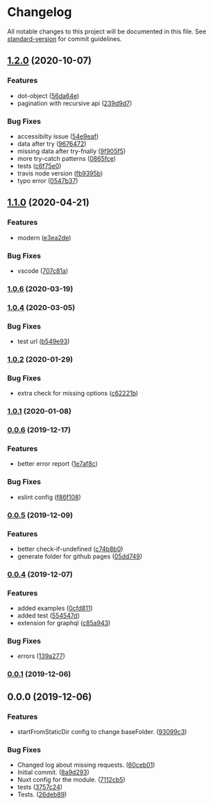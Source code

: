 # Changelog

All notable changes to this project will be documented in this file. See [standard-version](https://github.com/conventional-changelog/standard-version) for commit guidelines.

## [1.2.0](https://github.com/LuXDAmore/nuxt-apis-to-file/compare/v1.1.0...v1.2.0) (2020-10-07)


### Features

* dot-object ([56da64e](https://github.com/LuXDAmore/nuxt-apis-to-file/commit/56da64e0a015cce9d94c908502d7cb1c67070a10))
* pagination with recursive api ([239d9d7](https://github.com/LuXDAmore/nuxt-apis-to-file/commit/239d9d7f825b501a083d3cfae0e231fe91a7b899))


### Bug Fixes

* accessibilty issue ([54e9eaf](https://github.com/LuXDAmore/nuxt-apis-to-file/commit/54e9eaf3e1cacf999d481d90cbb18b5f601e77fc))
* data after try ([9676472](https://github.com/LuXDAmore/nuxt-apis-to-file/commit/967647262b0c99e6876ae699911377c40abfcb30))
* missing data after try-fnally ([9f905f5](https://github.com/LuXDAmore/nuxt-apis-to-file/commit/9f905f5893322cbb84187b6c7cdb9caf5df9baee))
* more try-catch patterns ([0865fce](https://github.com/LuXDAmore/nuxt-apis-to-file/commit/0865fce5c4efd22d8a6e6c3f6745410df9281f7a))
* tests ([c6f75e0](https://github.com/LuXDAmore/nuxt-apis-to-file/commit/c6f75e01abe1e667ac2313cb11108b0882c738f4))
* travis node version ([fb9395b](https://github.com/LuXDAmore/nuxt-apis-to-file/commit/fb9395b7196172b0c7457f1bf9d6b443b040e249))
* typo error ([0547b37](https://github.com/LuXDAmore/nuxt-apis-to-file/commit/0547b3700298e4eba5d07f41a4283b5aaae192aa))

## [1.1.0](https://github.com/LuXDAmore/nuxt-apis-to-file/compare/v1.0.7...v1.1.0) (2020-04-21)


### Features

* modern ([e3ea2de](https://github.com/LuXDAmore/nuxt-apis-to-file/commit/e3ea2de95a0cbe21e55825cb293a2679ae633788))


### Bug Fixes

* vscode ([707c81a](https://github.com/LuXDAmore/nuxt-apis-to-file/commit/707c81a270b397816cc9fc51b1a0ea46f50afaec))

### [1.0.6](https://github.com/LuXDAmore/nuxt-apis-to-file/compare/v1.0.5...v1.0.6) (2020-03-19)

### [1.0.4](https://github.com/LuXDAmore/nuxt-apis-to-file/compare/v1.0.3...v1.0.4) (2020-03-05)


### Bug Fixes

* test url ([b549e93](https://github.com/LuXDAmore/nuxt-apis-to-file/commit/b549e9303d7123fb633a90679b71fc4bb1ea73a1))

### [1.0.2](https://github.com/LuXDAmore/nuxt-apis-to-file/compare/v1.0.1...v1.0.2) (2020-01-29)


### Bug Fixes

* extra check for missing options ([c62221b](https://github.com/LuXDAmore/nuxt-apis-to-file/commit/c62221b222c56e9ec5105d9b9dd9900d9190056b))

### [1.0.1](https://github.com/LuXDAmore/nuxt-apis-to-file/compare/v1.0.0...v1.0.1) (2020-01-08)

### [0.0.6](https://github.com/LuXDAmore/nuxt-apis-to-file/compare/v0.0.5...v0.0.6) (2019-12-17)


### Features

* better error report ([1e7af8c](https://github.com/LuXDAmore/nuxt-apis-to-file/commit/1e7af8c483638c2aab4b569fd1390ee12068df40))


### Bug Fixes

* eslint config ([f86f108](https://github.com/LuXDAmore/nuxt-apis-to-file/commit/f86f108cde175a4d6e606d855bd093d22aa15db3))

### [0.0.5](https://github.com/LuXDAmore/nuxt-apis-to-file/compare/v0.0.4...v0.0.5) (2019-12-09)


### Features

* better check-if-undefined ([c74b8b0](https://github.com/LuXDAmore/nuxt-apis-to-file/commit/c74b8b045083ad5a2b5c79cb9083ddfa7245bd91))
* generate folder for github pages ([05dd749](https://github.com/LuXDAmore/nuxt-apis-to-file/commit/05dd7495603d37b1d493c5dc3df2d3c5b29b60e2))

### [0.0.4](https://github.com/LuXDAmore/nuxt-apis-to-file/compare/v0.0.3...v0.0.4) (2019-12-07)


### Features

* added examples ([0cfd811](https://github.com/LuXDAmore/nuxt-apis-to-file/commit/0cfd811add73c1e356f990f18b1e0b681bba55ed))
* added test ([554547d](https://github.com/LuXDAmore/nuxt-apis-to-file/commit/554547d6ed3cdaa0e6e45b7fb0ca5f768f2aeef5))
* extension for graphql ([c85a943](https://github.com/LuXDAmore/nuxt-apis-to-file/commit/c85a94393f407f8095c304d6692f402efdc171c8))


### Bug Fixes

* errors ([139a277](https://github.com/LuXDAmore/nuxt-apis-to-file/commit/139a2774f1850664bbf59e882da8427521735cbf))

### [0.0.1](https://github.com/LuXDAmore/nuxt-apis-to-file/compare/v0.0.0...v0.0.1) (2019-12-06)

## 0.0.0 (2019-12-06)


### Features

* startFromStaticDir config to change baseFolder. ([93099c3](https://github.com/LuXDAmore/nuxt-apis-to-file/commit/93099c38a579698a076c1abf291f656ba9e9678c))


### Bug Fixes

* Changed log about missing requests. ([60ceb01](https://github.com/LuXDAmore/nuxt-apis-to-file/commit/60ceb018f423ccaba79b5654ceaa4869bbf2c5b3))
* Initial commit. ([8a9d293](https://github.com/LuXDAmore/nuxt-apis-to-file/commit/8a9d293914e441b7b71eec1b25fdbcd247273fb9))
* Nuxt config for the module. ([7112cb5](https://github.com/LuXDAmore/nuxt-apis-to-file/commit/7112cb56023022fea77964394b960525900c0259))
* tests ([3757c24](https://github.com/LuXDAmore/nuxt-apis-to-file/commit/3757c2417f55eaf32b6551d6c89efd20011faeb4))
* Tests. ([26deb89](https://github.com/LuXDAmore/nuxt-apis-to-file/commit/26deb8992b29f610ed67c346d3c83a71265fa300))
